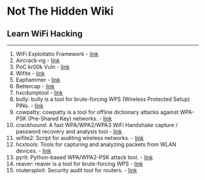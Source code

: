 # Not The Hidden Wiki

## Learn WiFi Hacking
-----

1. WiFi Exploitatio Framework - [link](https://github.com/D3Ext/WEF)
2. Aircrack-ng - [link](https://github.com/aircrack-ng/aircrack-ng)
3. PoC kr00k Vuln - [link](https://github.com/hexway/r00kie-kr00kie)
4. Wifite - [link](https://www.kali.org/tools/wifite/)
5. Eaphammer - [link](https://github.com/s0lst1c3/eaphammer)
6. Bettercap - [link](https://www.bettercap.org/)
7. hxcdumptool - [link](https://github.com/ZerBea/hcxdumptool)
8. bully: bully is a tool for brute-forcing WPS (Wireless Protected Setup) PINs. - [link](https://github.com/aanarchyy/bully)
9. cowpatty: cowpatty is a tool for offline dictionary attacks against WPA-PSK (Pre-Shared Key) networks. - [link](https://github.com/joswr1ght/cowpatty)
10. crackhound: A fast WPA/WPA2/WPA3 WiFi Handshake capture / password recovery and analysis tool - [link](https://github.com/trustedsec/crackhound)
11. wifite2: Script for auditing wireless networks. - [link](https://github.com/derv82/wifite2)
12. hcxtools: Tools for capturing and analyzing packets from WLAN devices. - [link](https://github.com/ZerBea/hcxtools)
13. pyrit: Python-based WPA/WPA2-PSK attack tool. - [link](https://github.com/JPaulMora/Pyrit)
14. reaver: reaver is a tool for brute-forcing WPS - [link](https://github.com/t6x/reaver-wps-fork-t6x)
15. routersploit: Security audit tool for routers. - [link](https://github.com/threat9/routersploit)